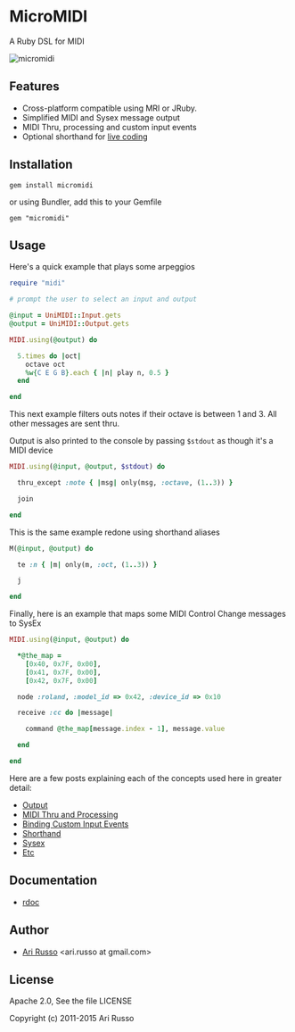 # MicroMIDI

A Ruby DSL for MIDI

![micromidi](http://img855.imageshack.us/img855/9804/midi.png)

## Features

* Cross-platform compatible using MRI or JRuby.
* Simplified MIDI and Sysex message output
* MIDI Thru, processing and custom input events
* Optional shorthand for [live coding](http://en.wikipedia.org/wiki/Live_coding)

## Installation

`gem install micromidi`

or using Bundler, add this to your Gemfile

`gem "micromidi"`

## Usage

Here's a quick example that plays some arpeggios

```ruby
require "midi"

# prompt the user to select an input and output

@input = UniMIDI::Input.gets
@output = UniMIDI::Output.gets

MIDI.using(@output) do

  5.times do |oct|
    octave oct
    %w{C E G B}.each { |n| play n, 0.5 }
  end

end
```

This next example filters outs notes if their octave is between 1 and 3.  All other messages are sent thru.  

Output is also printed to the console by passing `$stdout` as though it's a MIDI device

```ruby
MIDI.using(@input, @output, $stdout) do

  thru_except :note { |msg| only(msg, :octave, (1..3)) }

  join

end
```

This is the same example redone using shorthand aliases

```ruby
M(@input, @output) do

  te :n { |m| only(m, :oct, (1..3)) }

  j

end
```

Finally, here is an example that maps some MIDI Control Change messages to SysEx

```ruby
MIDI.using(@input, @output) do

  *@the_map =
    [0x40, 0x7F, 0x00],
    [0x41, 0x7F, 0x00],
    [0x42, 0x7F, 0x00]

  node :roland, :model_id => 0x42, :device_id => 0x10

  receive :cc do |message|

    command @the_map[message.index - 1], message.value

  end

end
```

Here are a few posts explaining each of the concepts used here in greater detail:

* [Output](http://tx81z.blogspot.com/2011/08/micromidi-midi-messages-and-output.html)
* [MIDI Thru and Processing](http://tx81z.blogspot.com/2011/08/micromidi-midi-thru-and-midi-processing.html)
* [Binding Custom Input Events](http://tx81z.blogspot.com/2011/08/micromidi-custom-events.html)
* [Shorthand](http://tx81z.blogspot.com/2011/08/micromidi-shorthand.html)
* [Sysex](http://tx81z.blogspot.com/2011/09/generating-sysex-messages-with.html)
* [Etc](http://tx81z.blogspot.com/2011/09/more-micromidi-tricks.html)

## Documentation

* [rdoc](http://rubydoc.info/github/arirusso/micromidi)

## Author

* [Ari Russo](http://github.com/arirusso) <ari.russo at gmail.com>

## License

Apache 2.0, See the file LICENSE

Copyright (c) 2011-2015 Ari Russo
